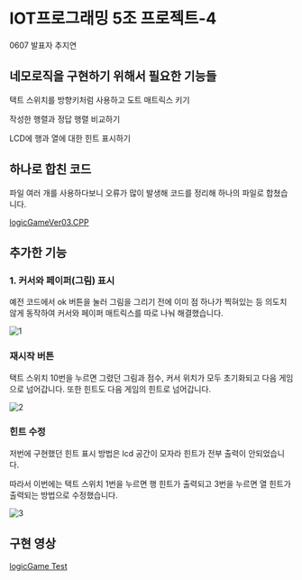 # IOT프로그래밍 5조 프로젝트-4

0607 발표자 추지연

## 네모로직을 구현하기 위해서 필요한 기능들

택트 스위치를 방향키처럼 사용하고 도트 매트릭스 키기

작성한 행렬과 정답 행렬 비교하기

LCD에 행과 열에 대한 힌트 표시하기



## 하나로 합친 코드

파일 여러 개를 사용하다보니 오류가 많이 발생해 코드를 정리해 하나의 파일로 합쳤습니다.

[logicGameVer03.CPP](https://github.com/gururur/IOT5T/blob/gh-pages/logicGame/logicGame.Ver.03/logicGameVer03.CPP)


## 추가한 기능

### 1. 커서와 페이퍼(그림) 표시

예전 코드에서 ok 버튼을 눌러 그림을 그리기 전에 이미 점 하나가 찍혀있는 등 의도치않게 동작하여 커서와 페이퍼 매트릭스를 따로 나눠 해결했습니다.

![1](https://user-images.githubusercontent.com/64446278/172176017-59467240-dabb-41ca-a010-ac6891a96b0f.png)



### 재시작 버튼

택트 스위치 10번을 누르면 그렸던 그림과 점수, 커서 위치가 모두 초기화되고 다음 게임으로 넘어갑니다. 또한 힌트도 다음 게임의 힌트로 넘어갑니다.

![2](https://user-images.githubusercontent.com/64446278/172176161-5482edfa-e514-4f81-bdef-2fe322d2d307.png)



### 힌트 수정

저번에 구현했던 힌트 표시 방법은 lcd 공간이 모자라 힌트가 전부 출력이 안되었습니다.

따라서 이번에는 택트 스위치 1번을 누르면 행 힌트가 출력되고 3번을 누르면 열 힌트가 출력되는 방법으로 수정했습니다.

![3](https://user-images.githubusercontent.com/64446278/172176223-edc4bb36-bee3-4e04-8d2d-26cc7906a7ff.png)


## 구현 영상

[logicGame Test](https://youtube.com/shorts/LqGu0MpaCag?feature=share)
